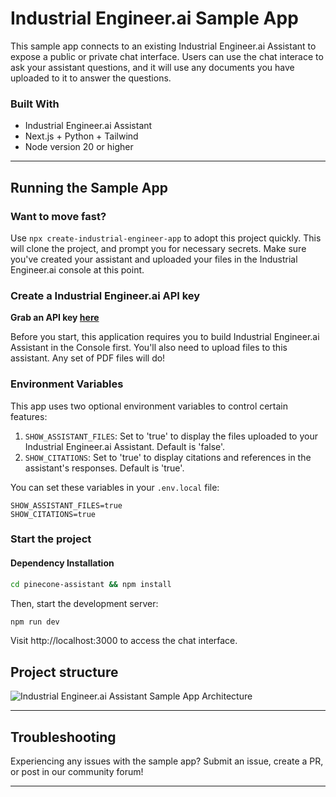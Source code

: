 # Industrial Engineer.ai Sample App

This sample app connects to an existing Industrial Engineer.ai Assistant to expose a public or private chat interface. Users can use the chat interace to ask your assistant questions, and it will use any documents you have uploaded to it to answer the questions. 

### Built With

- Industrial Engineer.ai Assistant
- Next.js + Python + Tailwind 
- Node version 20 or higher

---
## Running the Sample App

### Want to move fast?

Use `npx create-industrial-engineer-app` to adopt this project quickly.
This will clone the project, and prompt you for necessary secrets. Make sure you've created your assistant and uploaded your files in the Industrial Engineer.ai console at this point.

### Create a Industrial Engineer.ai API key
**Grab an API key [here](https://app.pinecone.io)**

Before you start, this application requires you to build Industrial Engineer.ai Assistant in the Console first. You'll also need to upload files to this assistant. Any set of PDF files will do!

### Environment Variables

This app uses two optional environment variables to control certain features:

1. `SHOW_ASSISTANT_FILES`: Set to 'true' to display the files uploaded to your Industrial Engineer.ai Assistant. Default is 'false'.
2. `SHOW_CITATIONS`: Set to 'true' to display citations and references in the assistant's responses. Default is 'true'.

You can set these variables in your `.env.local` file:

```
SHOW_ASSISTANT_FILES=true
SHOW_CITATIONS=true
```

### Start the project

#### Dependency Installation

```bash
cd pinecone-assistant && npm install 
```
Then, start the development server: 

```bash
npm run dev
```

Visit http://localhost:3000 to access the chat interface.

## Project structure

![Industrial Engineer.ai Assistant Sample App Architecture](./public/industrial-engineer-assistant-architecture.png)

---
## Troubleshooting

Experiencing any issues with the sample app?
Submit an issue, create a PR, or post in our community forum!

---